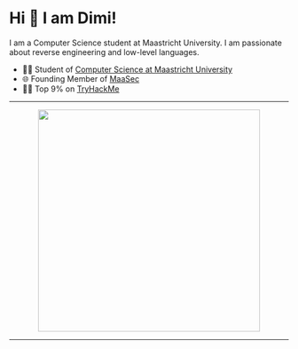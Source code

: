 
# Hi 👋 I am Dimi! 
I am a Computer Science student at Maastricht University. I am passionate about reverse engineering and low-level languages.
- 🧑‍🎓 Student of [Computer Science at Maastricht University](https://curriculum.maastrichtuniversity.nl/education/bachelor/computer-science)
- 🌐 Founding Member of [MaaSec](https://github.com/MaaSecLab)
- 🧑‍💻 Top 9% on [TryHackMe](https://tryhackme.com/r/p/johnnnathan)
---

<p align="center">
  <img src="https://github-readme-stats.vercel.app/api?username=johnnnathan&show_icons=true&theme=dark" width="400">
  
</p>

---
